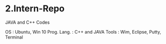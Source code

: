 # 2.Intern-Repo
JAVA and C++ Codes

OS : Ubuntu, Win 10 
Prog. Lang. : C++ and JAVA
Tools : Wim, Eclipse, Putty, Terminal
